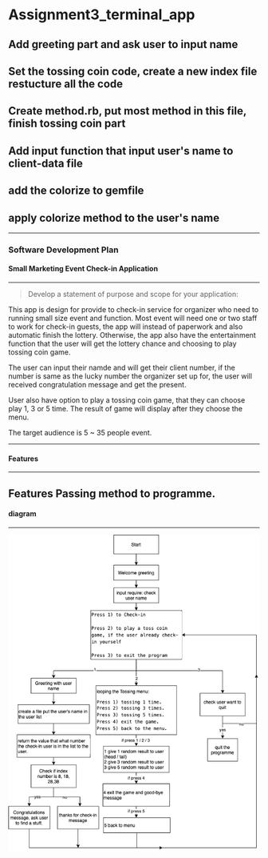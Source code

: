 # Assignment3_terminal_app

## Add greeting part and ask user to input name

## Set the tossing coin code, create a new index file restucture all the code

## Create method.rb, put most method in this file, finish tossing coin part

## Add input function that input user's name to client-data file

## add the colorize to gemfile

## apply colorize method to the user's name
------------------------------------------------------
### Software Development Plan

#### Small Marketing Event Check-in Application
------------------------------------------------------

> Develop a statement of purpose and scope for your application:

This app is design for provide to check-in service for organizer who need to running small size event and function. Most event will need one or two staff to work for check-in guests, the app will instead of paperwork and also automatic finish the lottery. Otherwise, the app also have the entertainment function that the user will get the lottery chance and choosing to play tossing coin game.

The user can input their namde and will get their client number, if the number is same as the lucky number the organizer set up for, the user will received congratulation message and get the present.

User also have option to play a tossing coin game, that they can choose play 1, 3 or 5 time. The result of game will display after they choose the menu.

The target audience is 5 ~ 35 people event.


------------------------------------------------------
#### Features
------------------------------------------------------
Features 
Passing method to programme.
------------------------------------------------------
#### diagram
------------------------------------------------------
![Diagram!](/images/diagram.png "diagram")

